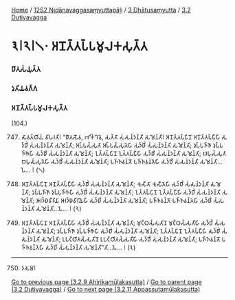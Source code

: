 
[Home](/) / [12S2 Nidānavaggasaṃyuttapāḷi](/tipitaka/12S2.md) / [3 Dhātusaṃyutta](/tipitaka/12S2/3.md) / [3.2 Dutiyavagga](/tipitaka/12S2/3/3.2.md)

# 𑁩𑁇𑁨𑁇𑁧𑁦 𑀅𑀦𑁄𑀢𑁆𑀢𑀧𑁆𑀧𑀫𑀽𑀮𑀓𑀲𑀼𑀢𑁆𑀢

### 𑀥𑀸𑀢𑀼𑀲𑀁𑀬𑀼𑀢𑁆𑀢

### 𑀤𑀼𑀢𑀺𑀬𑀯𑀕𑁆𑀕

### 𑀅𑀦𑁄𑀢𑁆𑀢𑀧𑁆𑀧𑀫𑀽𑀮𑀓𑀲𑀼𑀢𑁆𑀢

(104.)

747. 𑀲𑀸𑀯𑀢𑁆𑀣𑀺𑀬𑀁 𑀯𑀺𑀳𑀭𑀢𑀺𑁇 “𑀥𑀸𑀢𑀼𑀲𑁄𑀯, 𑀪𑀺𑀓𑁆𑀔𑀯𑁂, 𑀲𑀢𑁆𑀢𑀸 𑀲𑀁𑀲𑀦𑁆𑀤𑀦𑁆𑀢𑀺 𑀲𑀫𑁂𑀦𑁆𑀢𑀺𑁇 𑀅𑀦𑁄𑀢𑁆𑀢𑀧𑁆𑀧𑀺𑀦𑁄 𑀅𑀦𑁄𑀢𑁆𑀢𑀧𑁆𑀧𑀻𑀳𑀺 𑀲𑀤𑁆𑀥𑀺𑀁 𑀲𑀁𑀲𑀦𑁆𑀤𑀦𑁆𑀢𑀺 𑀲𑀫𑁂𑀦𑁆𑀢𑀺; 𑀅𑀧𑁆𑀧𑀲𑁆𑀲𑀼𑀢𑀸 𑀅𑀧𑁆𑀧𑀲𑁆𑀲𑀼𑀢𑁂𑀳𑀺 𑀲𑀤𑁆𑀥𑀺𑀁 𑀲𑀁𑀲𑀦𑁆𑀤𑀦𑁆𑀢𑀺 𑀲𑀫𑁂𑀦𑁆𑀢𑀺; 𑀤𑀼𑀧𑁆𑀧𑀜𑁆𑀜𑀸 𑀤𑀼𑀧𑁆𑀧𑀜𑁆𑀜𑁂𑀳𑀺 𑀲𑀤𑁆𑀥𑀺𑀁 𑀲𑀁𑀲𑀦𑁆𑀤𑀦𑁆𑀢𑀺 𑀲𑀫𑁂𑀦𑁆𑀢𑀺; 𑀑𑀢𑁆𑀢𑀧𑁆𑀧𑀺𑀦𑁄 𑀑𑀢𑁆𑀢𑀧𑁆𑀧𑀻𑀳𑀺 𑀲𑀤𑁆𑀥𑀺𑀁 𑀲𑀁𑀲𑀦𑁆𑀤𑀦𑁆𑀢𑀺 𑀲𑀫𑁂𑀦𑁆𑀢𑀺; 𑀩𑀳𑀼𑀲𑁆𑀲𑀼𑀢𑀸 𑀩𑀳𑀼𑀲𑁆𑀲𑀼𑀢𑁂𑀳𑀺 𑀲𑀤𑁆𑀥𑀺𑀁 𑀲𑀁𑀲𑀦𑁆𑀤𑀦𑁆𑀢𑀺 𑀲𑀫𑁂𑀦𑁆𑀢𑀺; 𑀧𑀜𑁆𑀜𑀯𑀦𑁆𑀢𑁄 𑀧𑀜𑁆𑀜𑀯𑀦𑁆𑀢𑁂𑀳𑀺 𑀲𑀤𑁆𑀥𑀺𑀁 𑀲𑀁𑀲𑀦𑁆𑀤𑀦𑁆𑀢𑀺 𑀲𑀫𑁂𑀦𑁆𑀢𑀺…𑀧𑁂… 𑁇 (𑁧)

748. 𑀅𑀦𑁄𑀢𑁆𑀢𑀧𑁆𑀧𑀺𑀦𑁄 𑀅𑀦𑁄𑀢𑁆𑀢𑀧𑁆𑀧𑀻𑀳𑀺 𑀲𑀤𑁆𑀥𑀺𑀁 𑀲𑀁𑀲𑀦𑁆𑀤𑀦𑁆𑀢𑀺 𑀲𑀫𑁂𑀦𑁆𑀢𑀺; 𑀓𑀼𑀲𑀻𑀢𑀸 𑀓𑀼𑀲𑀻𑀢𑁂𑀳𑀺 𑀲𑀤𑁆𑀥𑀺𑀁 𑀲𑀁𑀲𑀦𑁆𑀤𑀦𑁆𑀢𑀺 𑀲𑀫𑁂𑀦𑁆𑀢𑀺; 𑀤𑀼𑀧𑁆𑀧𑀜𑁆𑀜𑀸 𑀤𑀼𑀧𑁆𑀧𑀜𑁆𑀜𑁂𑀳𑀺 𑀲𑀤𑁆𑀥𑀺𑀁 𑀲𑀁𑀲𑀦𑁆𑀤𑀦𑁆𑀢𑀺 𑀲𑀫𑁂𑀦𑁆𑀢𑀺; 𑀑𑀢𑁆𑀢𑀧𑁆𑀧𑀺𑀦𑁄 𑀑𑀢𑁆𑀢𑀧𑁆𑀧𑀻𑀳𑀺 𑀲𑀤𑁆𑀥𑀺𑀁 𑀲𑀁𑀲𑀦𑁆𑀤𑀦𑁆𑀢𑀺 𑀲𑀫𑁂𑀦𑁆𑀢𑀺; 𑀆𑀭𑀤𑁆𑀥𑀯𑀻𑀭𑀺𑀬𑀸 𑀆𑀭𑀤𑁆𑀥𑀯𑀻𑀭𑀺𑀬𑁂𑀳𑀺 𑀲𑀤𑁆𑀥𑀺𑀁 𑀲𑀁𑀲𑀦𑁆𑀤𑀦𑁆𑀢𑀺 𑀲𑀫𑁂𑀦𑁆𑀢𑀺; 𑀧𑀜𑁆𑀜𑀯𑀦𑁆𑀢𑁄 𑀧𑀜𑁆𑀜𑀯𑀦𑁆𑀢𑁂𑀳𑀺 𑀲𑀤𑁆𑀥𑀺𑀁 𑀲𑀁𑀲𑀦𑁆𑀤𑀦𑁆𑀢𑀺 𑀲𑀫𑁂𑀦𑁆𑀢𑀺…𑀧𑁂… 𑁇 (𑁨)

749. 𑀅𑀦𑁄𑀢𑁆𑀢𑀧𑁆𑀧𑀺𑀦𑁄 𑀅𑀦𑁄𑀢𑁆𑀢𑀧𑁆𑀧𑀻𑀳𑀺 𑀲𑀤𑁆𑀥𑀺𑀁 𑀲𑀁𑀲𑀦𑁆𑀤𑀦𑁆𑀢𑀺 𑀲𑀫𑁂𑀦𑁆𑀢𑀺; 𑀫𑀼𑀝𑁆𑀞𑀲𑁆𑀲𑀢𑀺𑀦𑁄 𑀫𑀼𑀝𑁆𑀞𑀲𑁆𑀲𑀢𑀻𑀳𑀺 𑀲𑀤𑁆𑀥𑀺𑀁 𑀲𑀁𑀲𑀦𑁆𑀤𑀦𑁆𑀢𑀺 𑀲𑀫𑁂𑀦𑁆𑀢𑀺; 𑀤𑀼𑀧𑁆𑀧𑀜𑁆𑀜𑀸 𑀤𑀼𑀧𑁆𑀧𑀜𑁆𑀜𑁂𑀳𑀺 𑀲𑀤𑁆𑀥𑀺𑀁 𑀲𑀁𑀲𑀦𑁆𑀤𑀦𑁆𑀢𑀺 𑀲𑀫𑁂𑀦𑁆𑀢𑀺; 𑀑𑀢𑁆𑀢𑀧𑁆𑀧𑀺𑀦𑁄 𑀑𑀢𑁆𑀢𑀧𑁆𑀧𑀻𑀳𑀺 𑀲𑀤𑁆𑀥𑀺𑀁 𑀲𑀁𑀲𑀦𑁆𑀤𑀦𑁆𑀢𑀺 𑀲𑀫𑁂𑀦𑁆𑀢𑀺; 𑀉𑀧𑀝𑁆𑀞𑀺𑀢𑀲𑁆𑀲𑀢𑀺𑀦𑁄 𑀉𑀧𑀝𑁆𑀞𑀺𑀢𑀲𑁆𑀲𑀢𑀻𑀳𑀺 𑀲𑀤𑁆𑀥𑀺𑀁 𑀲𑀁𑀲𑀦𑁆𑀤𑀦𑁆𑀢𑀺 𑀲𑀫𑁂𑀦𑁆𑀢𑀺; 𑀧𑀜𑁆𑀜𑀯𑀦𑁆𑀢𑁄 𑀧𑀜𑁆𑀜𑀯𑀦𑁆𑀢𑁂𑀳𑀺 𑀲𑀤𑁆𑀥𑀺𑀁 𑀲𑀁𑀲𑀦𑁆𑀤𑀦𑁆𑀢𑀺 𑀲𑀫𑁂𑀦𑁆𑀢𑀻”𑀢𑀺…𑀧𑁂… 𑁇 (𑁩)

---

750. 𑀤𑀲𑀫𑀁𑁇



[Go to previous page (3.2.9 Ahirikamūlakasutta)](/tipitaka/12S2/3/3.2/3.2.9.md) / [Go to parent page (3.2 Dutiyavagga)](/tipitaka/12S2/3/3.2.md) / [Go to next page (3.2.11 Appassutamūlakasutta)](/tipitaka/12S2/3/3.2/3.2.11.md)


